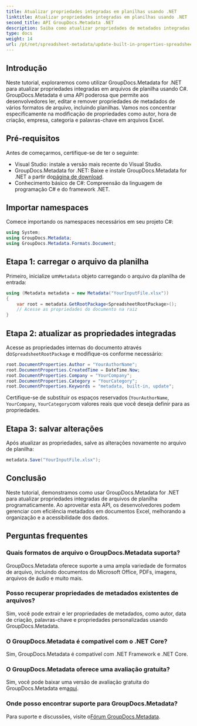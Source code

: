 ```yaml
---
title: Atualizar propriedades integradas em planilhas usando .NET
linktitle: Atualizar propriedades integradas em planilhas usando .NET
second_title: API GroupDocs.Metadata .NET
description: Saiba como atualizar propriedades de metadados integradas em arquivos Excel usando GroupDocs.Metadata for .NET. Modifique autor, horário de criação, empresa e muito mais com C#.
type: docs
weight: 14
url: /pt/net/spreadsheet-metadata/update-built-in-properties-spreadsheets/
---
```

## Introdução
Neste tutorial, exploraremos como utilizar GroupDocs.Metadata for .NET para atualizar propriedades integradas em arquivos de planilha usando C#. GroupDocs.Metadata é uma API poderosa que permite aos desenvolvedores ler, editar e remover propriedades de metadados de vários formatos de arquivo, incluindo planilhas. Vamos nos concentrar especificamente na modificação de propriedades como autor, hora de criação, empresa, categoria e palavras-chave em arquivos Excel.
## Pré-requisitos
Antes de começarmos, certifique-se de ter o seguinte:
- Visual Studio: instale a versão mais recente do Visual Studio.
-  GroupDocs.Metadata for .NET: Baixe e instale GroupDocs.Metadata for .NET a partir do[página de download](https://releases.groupdocs.com/metadata/net/).
- Conhecimento básico de C#: Compreensão da linguagem de programação C# e do framework .NET.

## Importar namespaces
Comece importando os namespaces necessários em seu projeto C#:
```csharp
using System;
using GroupDocs.Metadata;
using GroupDocs.Metadata.Formats.Document;
```
## Etapa 1: carregar o arquivo da planilha
 Primeiro, inicialize um`Metadata` objeto carregando o arquivo da planilha de entrada:
```csharp
using (Metadata metadata = new Metadata("YourInputFile.xlsx"))
{
    var root = metadata.GetRootPackage<SpreadsheetRootPackage>();
    // Acesse as propriedades do documento na raiz
}
```
## Etapa 2: atualizar as propriedades integradas
 Acesse as propriedades internas do documento através do`SpreadsheetRootPackage` e modifique-os conforme necessário:
```csharp
root.DocumentProperties.Author = "YourAuthorName";
root.DocumentProperties.CreatedTime = DateTime.Now;
root.DocumentProperties.Company = "YourCompany";
root.DocumentProperties.Category = "YourCategory";
root.DocumentProperties.Keywords = "metadata, built-in, update";
```
Certifique-se de substituir os espaços reservados (`YourAuthorName`, `YourCompany`, `YourCategory`com valores reais que você deseja definir para as propriedades.
## Etapa 3: salvar alterações
Após atualizar as propriedades, salve as alterações novamente no arquivo de planilha:
```csharp
metadata.Save("YourInputFile.xlsx");
```

## Conclusão
Neste tutorial, demonstramos como usar GroupDocs.Metadata for .NET para atualizar propriedades integradas de arquivos de planilha programaticamente. Ao aproveitar esta API, os desenvolvedores podem gerenciar com eficiência metadados em documentos Excel, melhorando a organização e a acessibilidade dos dados.

## Perguntas frequentes
### Quais formatos de arquivo o GroupDocs.Metadata suporta?
GroupDocs.Metadata oferece suporte a uma ampla variedade de formatos de arquivo, incluindo documentos do Microsoft Office, PDFs, imagens, arquivos de áudio e muito mais.
### Posso recuperar propriedades de metadados existentes de arquivos?
Sim, você pode extrair e ler propriedades de metadados, como autor, data de criação, palavras-chave e propriedades personalizadas usando GroupDocs.Metadata.
### O GroupDocs.Metadata é compatível com o .NET Core?
Sim, GroupDocs.Metadata é compatível com .NET Framework e .NET Core.
### O GroupDocs.Metadata oferece uma avaliação gratuita?
 Sim, você pode baixar uma versão de avaliação gratuita do GroupDocs.Metadata em[aqui](https://releases.groupdocs.com/).
### Onde posso encontrar suporte para GroupDocs.Metadata?
 Para suporte e discussões, visite o[Fórum GroupDocs.Metadata](https://forum.groupdocs.com/c/metadata/14).